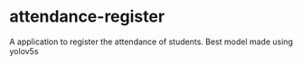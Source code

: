 # attendance-register
A application to register the attendance of students.
Best model made using yolov5s 
